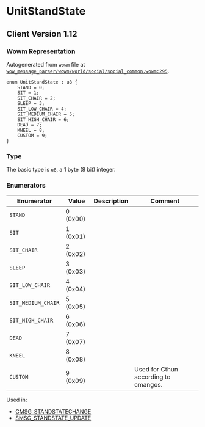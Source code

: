 # UnitStandState

## Client Version 1.12

### Wowm Representation

Autogenerated from `wowm` file at [`wow_message_parser/wowm/world/social/social_common.wowm:295`](https://github.com/gtker/wow_messages/tree/main/wow_message_parser/wowm/world/social/social_common.wowm#L295).

```rust,ignore
enum UnitStandState : u8 {
    STAND = 0;
    SIT = 1;
    SIT_CHAIR = 2;
    SLEEP = 3;
    SIT_LOW_CHAIR = 4;
    SIT_MEDIUM_CHAIR = 5;
    SIT_HIGH_CHAIR = 6;
    DEAD = 7;
    KNEEL = 8;
    CUSTOM = 9;
}
```
### Type
The basic type is `u8`, a 1 byte (8 bit) integer.
### Enumerators
| Enumerator | Value  | Description | Comment |
| --------- | -------- | ----------- | ------- |
| `STAND` | 0 (0x00) |  |  |
| `SIT` | 1 (0x01) |  |  |
| `SIT_CHAIR` | 2 (0x02) |  |  |
| `SLEEP` | 3 (0x03) |  |  |
| `SIT_LOW_CHAIR` | 4 (0x04) |  |  |
| `SIT_MEDIUM_CHAIR` | 5 (0x05) |  |  |
| `SIT_HIGH_CHAIR` | 6 (0x06) |  |  |
| `DEAD` | 7 (0x07) |  |  |
| `KNEEL` | 8 (0x08) |  |  |
| `CUSTOM` | 9 (0x09) |  | Used for Cthun according to cmangos. |

Used in:
* [CMSG_STANDSTATECHANGE](cmsg_standstatechange.md)
* [SMSG_STANDSTATE_UPDATE](smsg_standstate_update.md)

